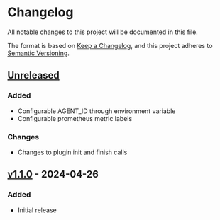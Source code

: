 # Changelog

All notable changes to this project will be documented in this file.

The format is based on [Keep a Changelog](https://keepachangelog.com/en/1.0.0/),
and this project adheres to [Semantic Versioning](https://semver.org/spec/v2.0.0.html).

## [Unreleased]

### Added

 - Configurable AGENT_ID through environment variable
 - Configurable prometheus metric labels

### Changes
    
- Changes to plugin init and finish calls

## [v1.1.0] - 2024-04-26

### Added

- Initial release

[unreleased]: https://github.com/cisco-open/synthetic-heart/compare/v1.1.0...HEAD
[v1.1.0]: https://github.com/cisco-open/synthetic-heart/compare/v1.1.0...HEAD
